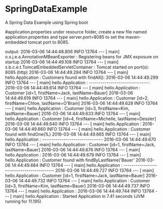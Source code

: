 # SpringDataExample
A Spring Data Example using Spring boot

#application.properties
under resource folder, create a new file named application.properties and type server.port=8085 to set the maven-embedded tomcat port to 8085.

output:
2016-03-06 14:44:48.806  INFO 13764 --- [           main] o.s.j.e.a.AnnotationMBeanExporter        : Registering beans for JMX exposure on startup
2016-03-06 14:44:49.108  INFO 13764 --- [           main] s.b.c.e.t.TomcatEmbeddedServletContainer : Tomcat started on port(s): 8085 (http)
2016-03-06 14:44:49.294  INFO 13764 --- [           main] hello.Application                        : Customers found with findAll():
2016-03-06 14:44:49.299  INFO 13764 --- [           main] hello.Application                        : -------------------------------
2016-03-06 14:44:49.614  INFO 13764 --- [           main] hello.Application                        : Customer [id=1, firstName=Jack, lastName=Bauer]
2016-03-06 14:44:49.619  INFO 13764 --- [           main] hello.Application                        : Customer [id=2, firstName=Chloe, lastName=O'Brain]
2016-03-06 14:44:49.628  INFO 13764 --- [           main] hello.Application                        : Customer [id=3, firstName=Kim, lastName=Bauer]
2016-03-06 14:44:49.633  INFO 13764 --- [           main] hello.Application                        : Customer [id=4, firstName=Michelle, lastName=Dessler]
2016-03-06 14:44:49.640  INFO 13764 --- [           main] hello.Application                        :
2016-03-06 14:44:49.660  INFO 13764 --- [           main] hello.Application                        : Customer found with findOne(1L)
2016-03-06 14:44:49.665  INFO 13764 --- [           main] hello.Application                        : -------------------------------
2016-03-06 14:44:49.670  INFO 13764 --- [           main] hello.Application                        : Customer [id=1, firstName=Jack, lastName=Bauer]
2016-03-06 14:44:49.676  INFO 13764 --- [           main] hello.Application                        :
2016-03-06 14:44:49.679  INFO 13764 --- [           main] hello.Application                        : Customer found with findByLastName('Bauer'
2016-03-06 14:44:49.684  INFO 13764 --- [           main] hello.Application                        : ------------------------------------------
2016-03-06 14:44:49.727  INFO 13764 --- [           main] hello.Application                        : Customer [id=1, firstName=Jack, lastName=Bauer]
2016-03-06 14:44:49.732  INFO 13764 --- [           main] hello.Application                        : Customer [id=3, firstName=Kim, lastName=Bauer]
2016-03-06 14:44:49.737  INFO 13764 --- [           main] hello.Application                        :
2016-03-06 14:44:49.744  INFO 13764 --- [           main] hello.Application                        : Started Application in 7.41 seconds (JVM running for 11.195)
